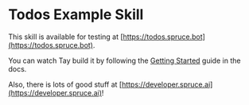 # Todos Example Skill

This skill is available for testing at [https://todos.spruce.bot](https://todos.spruce.bot).

You can watch Tay build it by following the [Getting Started](https://developer.spruce.ai/#/getting-started) guide in the docs. 

Also, there is lots of good stuff at [https://developer.spruce.ai](https://developer.spruce.ai)!
